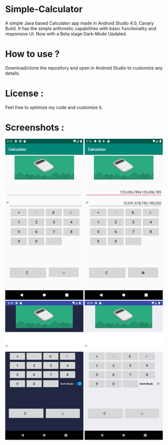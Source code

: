 # Simple-Calculator
A simple Java based Calculator app made in Android Studio 4.0, Canary Build. It has the simple arithmetic capabilities with basic functionality and responsive UI. Now with a Beta stage Dark-Mode Updated.

# How to use ?
Download/clone the repository and open in Android Studio to customize any details.

# License : 
Feel free to optimize my code and customize it.

# Screenshots :
<img src="src/main/res/cal_SS_01.png" width = "250" >
<img src="src/main/res/cal_SS_02.png" width = "250" >
<img src="src/main/res/cal_SS_05.png" width = "250" >
<img src="src/main/res/cal_SS_06.png" width = "250" >
